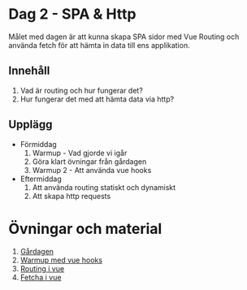 # Dag 2 - SPA & Http

Målet med dagen är att kunna skapa SPA sidor med Vue Routing och använda fetch för att hämta in data till ens applikation.

## Innehåll
1. Vad är routing och hur fungerar det?
2. Hur fungerar det med att hämta data via http?

## Upplägg
* Förmiddag
   1. Warmup - Vad gjorde vi igår
   2. Göra klart övningar från gårdagen
   3. Warmup 2 - Att använda vue hooks
* Eftermiddag
   1. Att använda routing statiskt och dynamiskt
   2. Att skapa http requests


# Övningar och material
1. [Gårdagen](https://github.com/informator-ht23/day-1-vue-intro)
2. [Warmup med vue hooks](exercise/warmup-hooks.md)
3. [Routing i vue](exercise/routing.md)
4. [Fetcha i vue](exercise/fetch.md)

